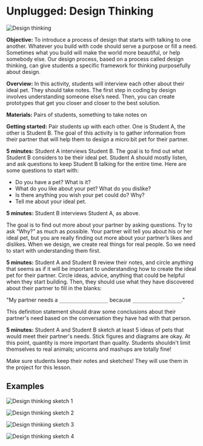 # Unplugged: Design Thinking

![Design thinking](/static/courses/csintro/making/design-thinking.png)

**Objective:** To introduce a process of design that starts with talking to one another. Whatever you build with code should serve a purpose or fill a need. Sometimes what you build will make the world more beautiful, or help somebody else. Our design process, based on a process called design thinking, can give students a specific framework for thinking purposefully about design. 

**Overview:** In this activity, students will interview each other about their ideal pet. They should take notes.
The first step in coding by design involves understanding someone else’s need. Then, you can create prototypes that get you closer and closer to the best solution.

**Materials:** Pairs of students, something to take notes on

**Getting started:**
Pair students up with each other. One is Student A, the other is Student B. The goal of this activity is to gather information from their partner that will help them to design a micro:bit pet for their partner.

**5 minutes:** Student A interviews Student B. The goal is to find out what Student B considers to be their ideal pet. Student A should mostly listen, and ask questions to keep Student B talking for the entire time. Here are some questions to start with:

* Do you have a pet? What is it?
* What do you like about your pet? What do you dislike?
* Is there anything you wish your pet could do? Why?
* Tell me about your ideal pet.
	
**5 minutes:** Student B interviews Student A, as above.

The goal is to find out more about your partner by asking questions. Try to ask “Why?” as much as possible. Your partner will tell you about his or her ideal pet, but you are really finding out more about your partner’s likes and dislikes. When we design, we create real things for real people. So we need to start with understanding them first.

**5 minutes:** Student A and Student B review their notes, and circle anything that seems as if it will be important to understanding how to create the ideal pet for their partner. Circle ideas, advice, anything that could be helpful when they start building. Then, they should use what they have discovered about their partner to fill in the blanks:

"My partner needs a `__________________` because `__________________`."

This definition statement should draw some conclusions about their partner's need based on the conversation they have had with that person.

**5 minutes:** Student A and Student B sketch at least 5 ideas of pets that would meet their partner's needs. Stick figures and diagrams are okay. At this point, quantity is more important than quality. Students shouldn't limit themselves to real animals; unicorns and mashups are totally fine!

Make sure students keep their notes and sketches! They will use them in the project for this lesson.

## Examples

![Design thinking sketch 1](/static/courses/csintro/making/dt-sketch1.jpg)

![Design thinking sketch 2](/static/courses/csintro/making/dt-sketch2.jpg)

![Design thinking sketch 3](/static/courses/csintro/making/dt-sketch3.jpg)

![Design thinking sketch 4](/static/courses/csintro/making/dt-sketch4.jpg)





